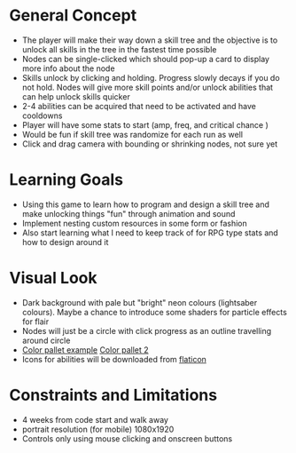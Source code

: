 # General Concept
- The player will make their way down a skill tree and the objective is to unlock all skills in the tree in the fastest time possible
- Nodes can be single-clicked which should pop-up a card to display more info about the node
- Skills unlock by clicking and holding. Progress slowly decays if you do not hold. Nodes will give more skill points and/or unlock abilities that can help unlock skills quicker
- 2-4 abilities can be acquired that need to be activated and have cooldowns
- Player will have some stats to start (amp, freq, and critical chance )
- Would be fun if skill tree was randomize for each run as well
- Click and drag camera with bounding or shrinking nodes, not sure yet

# Learning Goals
- Using this game to learn how to program and design a skill tree and make unlocking things "fun" through animation and sound
- Implement nesting custom resources in some form or fashion
- Also start learning what I need to keep track of for RPG type stats and how to design around it

# Visual Look
- Dark background with pale but "bright" neon colours (lightsaber colours). Maybe a chance to introduce some shaders for particle effects for flair
- Nodes will just be a circle with click progress as an outline travelling around circle
- [Color pallet example](https://colorhunt.co/palette/27005d9400ffaed2ffe4f1ff) [Color pallet 2](https://colorhunt.co/palette/343a407952b3ffc107e1e8eb)
- Icons for abilities will be downloaded from [flaticon](https://www.flaticon.com/)

# Constraints and Limitations
- 4 weeks from code start and walk away
- portrait resolution (for mobile) 1080x1920
- Controls only using mouse clicking and onscreen buttons